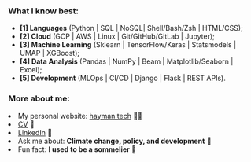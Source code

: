 <h3 align="left">What I know best:</h3>
<ul>
<li> <b>[1] Languages</b> (Python | SQL | NoSQL| Shell/Bash/Zsh | HTML/CSS); </li>
<li> <b>[2] Cloud</b> (GCP | AWS | Linux | Git/GitHub/GitLab | Jupyter); </li>
<li> <b>[3] Machine Learning</b> (Sklearn | TensorFlow/Keras | Statsmodels | UMAP | XGBoost); </li>
<li> <b>[4] Data Analysis</b> (Pandas | NumPy | Beam | Matplotlib/Seaborn | Excel); </li>
<li> <b>[5] Development</b> (MLOps | CI/CD | Django | Flask | REST APIs).</li>
</ul>

<h3 align="left">More about me:</h3>
</li>
<li> My personal website: <a href="https://hayman.tech">hayman.tech</a> 👨‍💻 </li>
<li> <a href="https://bigdata416011915.files.wordpress.com/2020/12/michaelhaymancv201210.pdf">CV</a> 📄 </li>
<li> <a href="https://www.linkedin.com/in/mdghayman/">LinkedIn</a> 👋 </li>
<li> Ask me about: <b>Climate change, policy, and development</b> 🌱 </li>
<li> Fun fact: <b>I used to be a sommelier</b> 🍷 </li>
</ul>
